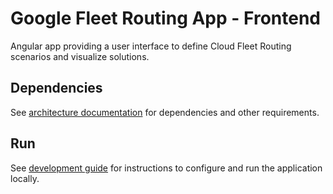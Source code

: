 # Google Fleet Routing App - Frontend

Angular app providing a user interface to define
Cloud Fleet Routing scenarios and visualize solutions.

## Dependencies
See [architecture documentation](../../docs/architecture.md)
for dependencies and other requirements.

## Run
See [development guide](../../docs/development.md)
for instructions to configure and run the application locally.
